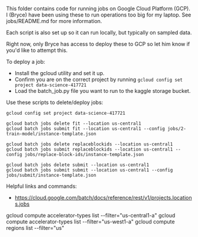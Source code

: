 This folder contains code for running jobs on Google Cloud Platform (GCP). I (Bryce) have been using these to run operations too big for my laptop. See jobs/README.md for more information.

Each script is also set up so it can run locally, but typically on sampled data. 

Right now, only Bryce has access to deploy these to GCP so let him know if you'd like to attempt this.

To deploy a job: 

* Install the gcloud utility and set it up.
* Confirm you are on the correct project by running `gcloud config set project data-science-417721`
* Load the batch_job.py file you want to run to the kaggle storage bucket.

Use these scripts to delete/deploy jobs:
```
gcloud config set project data-science-417721

gcloud batch jobs delete fit --location us-central1
gcloud batch jobs submit fit --location us-central1 --config jobs/2-train-model/instance-template.json

gcloud batch jobs delete replaceblockids --location us-central1
gcloud batch jobs submit replaceblockids --location us-central1 --config jobs/replace-block-ids/instance-template.json

gcloud batch jobs delete submit --location us-central1
gcloud batch jobs submit submit --location us-central1 --config jobs/submit/instance-template.json

```

Helpful links and commands:

* https://cloud.google.com/batch/docs/reference/rest/v1/projects.locations.jobs

gcloud compute accelerator-types list --filter="us-central1-a"
gcloud compute accelerator-types list --filter="us-west1-a"
gcloud compute regions list --filter="us"


